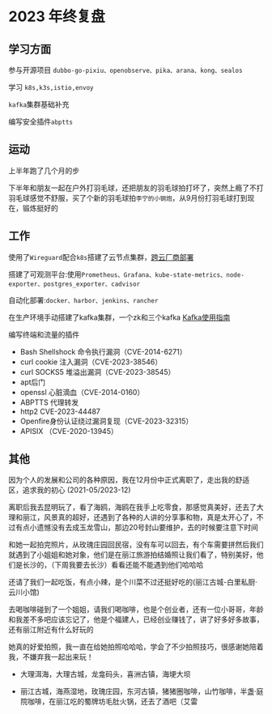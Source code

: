 # 2023 年终复盘

## 学习方面

参与开源项目 `dubbo-go-pixiu、openobserve、pika、arana、kong、sealos`

学习 `k8s,k3s,istio,envoy`

`kafka`集群基础补充

编写安全插件`abptts`

## 运动

上半年跑了几个月的步

下半年和朋友一起在户外打羽毛球，还把朋友的羽毛球拍打坏了，突然上瘾了不打羽毛球感觉不舒服，买了个新的羽毛球拍`李宁的小钢炮`，从9月份打羽毛球打到现在，锻炼挺好的

## 工作

使用了`Wireguard`配合`k8s`搭建了云节点集群，[跨云厂商部署](../../tech/cloudnative/clouddeploy.md)

搭建了可观测平台:使用`Prometheus、Grafana、kube-state-metrics、node-exporter、postgres_exporter、cadvisor`

自动化部署:`docker、harbor、jenkins、rancher`

在生产环境手动搭建了kafka集群，一个zk和三个kafka [Kafka使用指南](../../tech/middleware/kafka.md)

编写终端和流量的插件

- Bash Shellshock 命令执行漏洞（CVE-2014-6271） 
- curl cookie 注入漏洞（CVE-2023-38546）
- curl SOCKS5 堆溢出漏洞（CVE-2023-38545）
- apt后门
- openssl 心脏滴血（CVE-2014-0160）
- ABPTTS 代理转发
- http2 CVE-2023-44487
- Openfire身份认证绕过漏洞复现（CVE-2023-32315）
- APISIX （CVE-2020-13945）

## 其他

因为个人的发展和公司的各种原因，我在12月份中正式离职了，走出我的舒适区，追求我的初心 (2021-05/2023-12)

离职后我去昆明玩了，看了海鸥，海鸥在我手上吃零食，那感觉真美好，还去了大理和丽江，风景真的超好，还遇到了各种的人讲的分享事和物，真是太开心了，不过有点小遗憾没有去成玉龙雪山，那边20号封山要维护，去的时候要注意下时间

和她一起拍完照片，从玫瑰庄园回民宿，没有车可以回去，有个车需要拼然后我们就遇到了小姐姐和她对象，他们是在丽江旅游拍结婚照让我们看了，特别美好，他们是长沙的，（下周我要去长沙）看看还能不能遇到他们哈哈哈

还请了我们一起吃饭，有点小辣，是个川菜不过还挺好吃的(丽江古城-白里私厨·云川小馆)

去喝咖啡碰到了一个姐姐，请我们喝咖啡，也是个创业者，还有一位小哥哥，年龄和我差不多吧应该忘记了，他是个福建人，已经创业赚钱了，讲了好多好多故事，还有丽江附近有什么好玩的

她真的好爱拍照，我一直在给她拍照哈哈哈，学会了不少拍照技巧，很感谢她陪着我，不嫌弃我一起出来玩！

- 大理洱海，大理古城，龙龛码头，喜洲古镇，海埂大坝

- 丽江古城，海燕湿地，玫瑰庄园，东河古镇，猪猪圈咖啡，山竹咖啡，半盏·庭院咖啡，在丽江吃的蜀牌坊毛肚火锅，还去了酒吧（艾雷

<!--
我好像有点喜欢她了，第一次就遇到那么好的人呀

说话不清楚真的好痛苦呀，新的一年我要好好学习，把话说清楚！
-->
